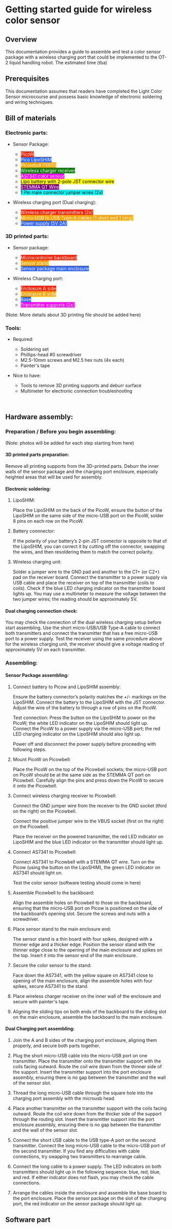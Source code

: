 # Getting started guide for wireless color sensor

## Overview 

This documentation provides a guide to assemble and test a color sensor package with a wireless charging port that could be implemented to the OT-2 liquid handling robot. The estimated time (tba)
<br>

## Prerequisites

This documentation assumes that readers have completed the Light Color Sensor microcourse and possess basic knowledge of electronic soldering and wiring techniques.
<br>

## Bill of materials

### Electronic parts: 

  - Sensor Package:
    - <span style="background-color: #FF2600; color: #FFFFFF;"> PicoW </span>
    - <span style="background-color: #3366FF; color: #FFFFFF;"> Pico LipoSHIM  </span>
    - <span style="background-color: #FFA500; color: #FFFFFF;"> Picowbell P5905  </span>
    - <span style="background-color: #008000; color: #FFFFFF;"> Wireless charger receiver  </span>
    - <span style="background-color: #FF00FF; color: #FFFFFF;"> AS7341 color sensor  </span>
    - <span style="background-color: #FFFF00; color: #000000;"> Lipo battery with 2-pole JST connector wire  </span>
    - <span style="background-color: #800080; color: #FFFFFF;"> STEMMA QT Wire  </span>
    - <span style="background-color: #00FFFF; color: #000000;"> 1 Pin male connector jumper wires (2x)  </span>

  - Wireless charging port (Dual charging):
    - <span style="background-color: #FF2600; color: #FFFFFF;"> Wireless charger transmitters (2x) </span>
    - <span style="background-color: #FFA500; color: #FFFFFF;"> Mirco-USB to USB Type-A cables (1 short and 1 long) </span>
    - <span style="background-color: #3366FF; color: #FFFFFF;"> Power supply (5V 2A) </span>

### 3D printed parts: 

  - Sensor package: 
    - <span style="background-color: #FF2600; color: #FFFFFF;"> Microcontroller backboard</span>
    - <span style="background-color: #FFA500; color: #FFFFFF;"> Sensor stand</span>
    - <span style="background-color: #3366FF; color: #FFFFFF;"> Sensor package main enclosure</span>

  - Wireless Charging port: 
    - <span style="background-color: #FF2600; color: #FFFFFF;">Enclosure A side</span>
    - <span style="background-color: #FFA500; color: #FFFFFF;"> Enclosure B side</span>
    - <span style="background-color: #3366FF; color: #FFFFFF;">Base</span>
    - <span style="background-color: #FF00FF; color: #FFFFFF;"> Transmitter supports (2x) </span>

   (Note: More details about 3D printing file should be added here)

### Tools: 

  - Required:
    - Soldering set
    - Phillips-head #0 screwdriver
    - M2.5-10mm screws and M2.5 hex nuts (4x each)
    - Painter's tape
    
  - Nice to have:
    - Tools to remove 3D printing supports and deburr surface
    - Multimeter for electronic connection troubleshooting
  
 
 <br>
 
## Hardware assembly:

  ### Preparation / Before you begin assembling: 
  (Note: photos will be added for each step starting from here)
  #### 3D printed parts preparation:

   Remove all printing supports from the 3D-printed parts. Deburr the inner walls of the sensor package and the charging port enclosure, especially heighted areas that will be used for assembly.

  #### Electronic soldering:
   
  1. LipoSHIM: 

     Place the LipoSHIM on the back of the PicoW, ensure the button of the LipoSHIM on the same side of the micro-USB port on the PicoW, solder 8 pins on each row on the PicoW.

  2. Battery connnector: 
     
     If the polarity of your battery’s 2-pin JST connector is opposite to that of the LipoSHIM, you can correct it by cutting off the connector, swapping the wires, and then resoldering them to match the correct polarity.

  3. Wireless charging unit: 

     Solder a jumper wire to the GND pad and another to the C1+ (or C2+) pad on the receiver board. Connect the transmitter to a power supply via USB cable and place the receiver on top of the transmitter (coils to coils). Check if the blue LED charging indicator on the transmitter board lights up. You may use a multimeter to measure the voltage between the two jumper wires; the reading should be approximately 5V. 
  
  #### Dual charging connection check:

   You may check the connection of the dual wireless charging setup before start assembling. Use the short micro-USB/USB Type-A cable to connect both transmitters and connect the transmitter that has a free micro-USB port to a power supply. Test the receiver using the same procedure above for the wireless charging unit, the receiver should give a voltage reading of approximately 5V on each transmitter.
      
  ### Assembling:

  #### Sensor Package assembling:

  1. Connect battery to Picow and LipoSHIM assembly: 
  
      Ensure the battery connector’s polarity matches the +/- markings on the LipoSHIM. Connect the battery to the LipoSHIM with the JST connector. Adjust the wire of the battery to through a row of pins on the PicoW. 
      
      Test connection: Press the button on the LipoSHIM to power on the PicoW; the white LED indicator on the LipoSHIM should light up. Connect the PicoW to a power supply via the micro-USB port; the red LED charging indicator on the LipoSHIM should also light up. 
      
      Power off and disconnect the power supply before proceeding with following steps.

  2. Mount PicoW on Picowbell: 
  
      Place the PicoW on the top of the Picowbell sockets; the micro-USB port on PicoW should be at the same side as the STEMMA QT port on Picowbell. Carefully align the pins and press down the PicoW to secure it onto the Picowbell.

  3. Connect wireless charging receiver to Picowbell: 
  
      Connect the GND jumper wire from the receiver to the GND socket (third on the right) on the Picowbell. 
      
      Connect the positive jumper wire to the VBUS socket (first on the right) on the Picowbell. 
      
      Place the receiver on the powered transmitter, the red LED indicator on LipoSHIM and the blue LED indicator on the transmitter should light up.
 
  4. Connect AS7341 to Picowbell: 

      Connect AS7341 to Picowbell with a STEMMA QT wire. Turn on the Picow (using the button on the LipoSHIM), the green LED indicator on AS7341 should light on.

      Test the color sensor (software testing should come in here)


  5. Assemble Picowbell to the backboard: 

      Align the assemble holes on Picowbell to those on the backboard, ensuring that the micro-USB port on Picow is positioned on the side of the backboard’s opening slot. Secure the screws and nuts with a screwdriver.

  6. Place sensor stand to the main enclosure end: 
  
      The sensor stand is a thin board with four spikes, designed with a thinner edge and a thicker edge. Position the sensor stand with the thinner edge close to the opening of the main enclosure and spikes on the top. Insert it into the sensor end of the main enclosure. 

  7. Secure the color sensor to the stand: 
  
      Face down the AS7341, with the yellow square on AS7341 close to opening of the main enclosure, align the assemble holes with four spikes, secure AS7341 to the stand.

  8. Place wireless charger receiver on the inner wall of the enclosure and secure with painter's tape. 

  9. Aligning the sliding tips on both ends of the backboard to the sliding slot on the main enclosure, assemble the backboard to the main enclosure. 

  #### Dual Charging port assembling:

  1. Join the A and B sides of the charging port enclosure, aligning them properly, and secure both parts together.

  2. Plug the short micro-USB cable into the micro-USB port on one transmitter. Place the transmitter onto the transmitter support with the coils facing outward. Route the coil wire down from the thinner side of the support. Insert the transmitter support into the port enclosure assembly, ensuring there is no gap between the transmitter and the wall of the sensor slot.

  3. Thread the long micro-USB cable through the square hole into the charging port assembly with the microusb head.

  4. Place another transmitter on the transmitter support with the coils facing outward. Route the coil wire down from the thicker side of the support through the routing slot. Insert the transmitter support into the port enclosure assembly, ensuring there is no gap between the transmitter and the wall of the sensor slot. 
        
  5. Connect the short USB cable to the USB type-A port on the second transmitter. Connect the long micro-USB cable to the micro-USB port of the second transmitter. If you find any difficulties with cable connections, try swapping two transmitters to rearrange cable.
        
  6. Connect the long cable to a power supply. The LED indicators on both transmitters should light up in the following sequence: blue, red, blue, and red. If either indcator does not flash, you may check the cable connections.

  7. Arrange the cables inside the enclosure and assemble the base board to the port enclosure. Place the sensor package on the slot of the charging port, the red indicator on the sensor package should light up.

## Software part


        



        

      


    


